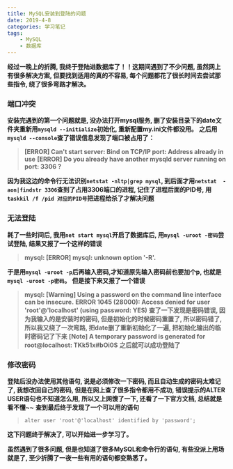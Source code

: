 ```yaml
---
title: MySQL安装到登陆的问题
date: 2019-4-8
categories: 学习笔记
tags:
    - MySQL
    - 数据库
---
```


**经过一晚上的折腾, 我终于登陆进数据库了！！这期间遇到了不少问题, 虽然网上有很多解决方案, 但要找到适用的真的不容易, 每个问题都花了很长时间去尝试那些指令, 绕了很多弯路才解决。**
<!--more-->
### 端口冲突

**安装完遇到的第一个问题就是, 没办法打开mysql服务, 删了安装目录下的date文件夹重新用`mysqld --initialize`初始化, 重新配置my.ini文件都没用。**
**之后用`mysqld --console`查了错误信息发现了端口被占用了：**
>**[ERROR] Can't start server: Bind on TCP/IP port: Address already in use**
>**[ERROR] Do you already have another mysqld server running on port: 3306 ?**

**因为我这边的命令行无法识别`netstat -nltp|grep mysql`, 到后面才用`netstat  -aon|findstr 3306`查到了占用3306端口的进程, 记住了进程后面的PID号, 用`taskkil /f /pid 对应的PID号`把进程给杀了才解决问题**

### 无法登陆

**耗了一些时间后, 我用`net start mysql`开启了数据库后, 用`mysql -uroot -密码`尝试登陆, 结果又报了一个这样的错误**
>**mysql: [ERROR] mysql: unknown option '-R'.**

**于是用`mysql -uroot -p`后再输入密码,才知道原先输入密码前也要加个p, 也就是`mysql -uroot -p密码`。**
**但是接下来又报了一个错误**
>**mysql: [Warning] Using a password on the command line interface can be insecure.**
>**ERROR 1045 (28000): Access denied for user 'root'@'localhost' (using password: YES)**
**查了一下发现是密码错误, 因为我输入的是安装时的密码, 但是初始化的时候密码重置了, 所以密码错了, 所以我又绕了一次弯路, 把date删了重新初始化了一遍, 把初始化输出的临时密码记了下来**
>**[Note] A temporary password is generated for root@localhost: TKk51x#bOi0S**
**之后就可以成功登陆了**

### 修改密码

**登陆后没办法使用其他语句, 说是必须修改一下密码, 而且自动生成的密码太难记了, 我想改回自己的密码, 但是在网上查了很多指令都用不成功, 错误提示的ALTER USER语句也不知道怎么用, 所以又上网馊了一下, 还看了一下官方文档, 总结就是看不懂~~**
**查到最后终于发现了一个可以用的语句**
>`alter user 'root'@'localhost' identified by 'password';`

**这下问题终于解决了, 可以开始进一步学习了。**

**虽然遇到了很多问题, 但是也知道了很多MySQL和命令行的语句, 有些没派上用场就是了, 至少折腾了一夜一些有用的语句都变熟悉了。**
